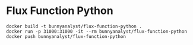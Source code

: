 # Flux Function Python

```
docker build -t bunnyanalyst/flux-function-python .
docker run -p 31000:31000 -it --rm bunnyanalyst/flux-function-python
docker push bunnyanalyst/flux-function-python
```
